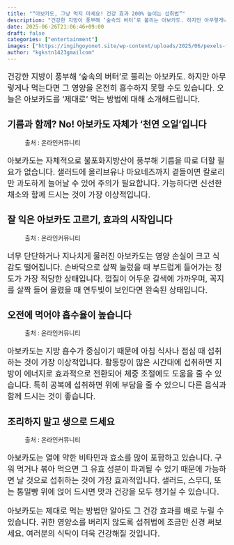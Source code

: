 ```yaml
---
title: "“아보카도, 그냥 먹지 마세요! 건강 효과 200% 높이는 섭취법”"
description: "건강한 지방이 풍부해 ‘숲속의 버터’로 불리는 아보카도. 하지만 아무렇게나 먹는다면 그 영양을 온전히 흡수하지 못할 수도 있습니다. 오늘은 아보카도를 ‘제대로’ 먹는 방법에 대해 소개해드립니다."
date: 2025-06-26T21:06:46+09:00
draft: false
categories: ["entertainment"]
images: ["https://ingihgoyonet.site/wp-content/uploads/2025/06/pexels-foodie-factor-162291-557659-1-1024x683.jpg", "https://ingihgoyonet.site/wp-content/uploads/2025/06/pexels-fotios-photos-1753050-683x1024.jpg", "https://ingihgoyonet.site/wp-content/uploads/2025/06/pexels-thought-catalog-317580-2228553-1-1024x767.jpg", "https://ingihgoyonet.site/wp-content/uploads/2025/06/pexels-fotios-photos-1755219-683x1024.jpg"]
author: "kgkstn1423gmailcom"
---
```


<p style="font-size:18px">건강한 지방이 풍부해 ‘숲속의 버터’로 불리는 아보카도. 하지만 아무렇게나 먹는다면 그 영양을 온전히 흡수하지 못할 수도 있습니다. 오늘은 아보카도를 ‘제대로’ 먹는 방법에 대해 소개해드립니다.</p> <h2 >기름과 함께? No! 아보카도 자체가 ‘천연 오일’입니다</h2> <figure ><img src="https://ingihgoyonet.site/wp-content/uploads/2025/06/pexels-foodie-factor-162291-557659-1-1024x683.jpg" alt="" style="aspect-ratio:16/9;object-fit:cover"/><figcaption >출처 : 온라인커뮤니티</figcaption></figure> <p style="font-size:18px">아보카도는 자체적으로 불포화지방산이 풍부해 기름을 따로 더할 필요가 없습니다. 샐러드에 올리브유나 마요네즈까지 곁들이면 칼로리만 과도하게 늘어날 수 있어 주의가 필요합니다. 가능하다면 신선한 채소와 함께 드시는 것이 가장 이상적입니다.</p> <h2 >잘 익은 아보카도 고르기, 효과의 시작입니다</h2> <figure ><img src="https://ingihgoyonet.site/wp-content/uploads/2025/06/pexels-fotios-photos-1753050-683x1024.jpg" alt="" style="aspect-ratio:16/9;object-fit:cover"/><figcaption >출처 : 온라인커뮤니티</figcaption></figure> <p style="font-size:18px">너무 단단하거나 지나치게 물러진 아보카도는 영양 손실이 크고 식감도 떨어집니다. 손바닥으로 살짝 눌렀을 때 부드럽게 들어가는 정도가 가장 적당한 상태입니다. 껍질이 어두운 갈색에 가까우며, 꼭지를 살짝 들어 올렸을 때 연두빛이 보인다면 완숙된 상태입니다.</p> <h2 >오전에 먹어야 흡수율이 높습니다</h2> <figure ><img src="https://ingihgoyonet.site/wp-content/uploads/2025/06/pexels-thought-catalog-317580-2228553-1-1024x767.jpg" alt="" style="aspect-ratio:16/9;object-fit:cover"/><figcaption >출처 : 온라인커뮤니티</figcaption></figure> <p style="font-size:18px">아보카도는 지방 흡수가 중심이기 때문에 아침 식사나 점심 때 섭취하는 것이 가장 이상적입니다. 활동량이 많은 시간대에 섭취하면 지방이 에너지로 효과적으로 전환되어 체중 조절에도 도움을 줄 수 있습니다. 특히 공복에 섭취하면 위에 부담을 줄 수 있으니 다른 음식과 함께 드시는 것이 좋습니다.</p> <h2 >조리하지 말고 생으로 드세요</h2> <figure ><img src="https://ingihgoyonet.site/wp-content/uploads/2025/06/pexels-fotios-photos-1755219-683x1024.jpg" alt="" style="aspect-ratio:16/9;object-fit:cover"/><figcaption >출처 : 온라인커뮤니티</figcaption></figure> <p style="font-size:18px">아보카도는 열에 약한 비타민과 효소를 많이 포함하고 있습니다. 구워 먹거나 볶아 먹으면 그 유효 성분이 파괴될 수 있기 때문에 가능하면 날 것으로 섭취하는 것이 가장 효과적입니다. 샐러드, 스무디, 또는 통밀빵 위에 얹어 드시면 맛과 건강을 모두 챙기실 수 있습니다.</p> <p style="font-size:18px">아보카도는 제대로 먹는 방법만 알아도 그 건강 효과를 배로 누릴 수 있습니다. 귀한 영양소를 버리지 않도록 섭취법에 조금만 신경 써보세요. 여러분의 식탁이 더욱 건강해질 것입니다.</p>